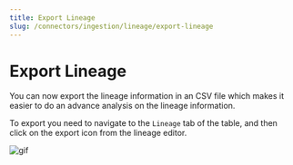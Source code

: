 ```yaml
---
title: Export Lineage
slug: /connectors/ingestion/lineage/export-lineage
---
```


# Export Lineage

You can now export the lineage information in an CSV file which makes it easier to do an advance analysis on the lineage information.

To export you need to navigate to the `Lineage` tab of the table, and then click on the export icon from the lineage editor.

![gif](/images/v1.9features/ingestion/lineage/export-lineage.gif)
